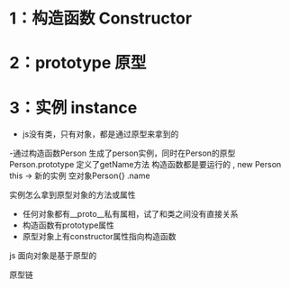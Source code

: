 # 1：构造函数 Constructor
# 2：prototype 原型
# 3：实例 instance

- js没有类，只有对象，都是通过原型来拿到的

-通过构造函数Person 生成了person实例，同时在Person的原型 Person.prototype
定义了getName方法
构造函数都是要运行的 , new Person this -> 新的实例 空对象Person{} .name

实例怎么拿到原型对象的方法或属性
  - 任何对象都有__proto__私有属相，试了和类之间没有直接关系
  - 构造函数有prototype属性
  - 原型对象上有constructor属性指向构造函数


js 面向对象是基于原型的

原型链